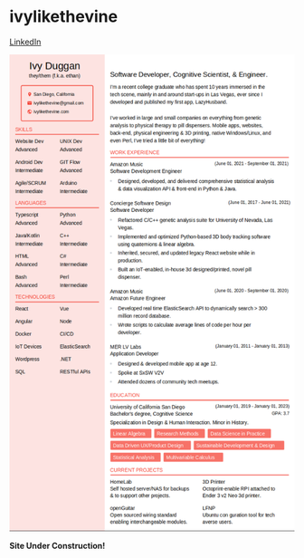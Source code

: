 # ivylikethevine

[LinkedIn](https://www.linkedin.com/in/ivylikethevine)

![image info](./resume_v3.png)

**Site Under Construction!**